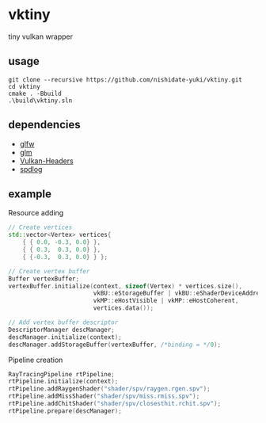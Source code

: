 # vktiny

tiny vulkan wrapper

## usage

```
git clone --recursive https://github.com/nishidate-yuki/vktiny.git
cd vktiny
cmake . -Bbuild
.\build\vktiny.sln
```

## dependencies

- [glfw](https://github.com/glfw/glfw.git)
- [glm](https://github.com/g-truc/glm.git)
- [Vulkan-Headers](https://github.com/KhronosGroup/Vulkan-Headers.git)
- [spdlog](https://github.com/gabime/spdlog.git)

## example

Resource adding

```cpp
// Create vertices
std::vector<Vertex> vertices{
    { { 0.0, -0.3, 0.0} },
    { { 0.3,  0.3, 0.0} },
    { {-0.3,  0.3, 0.0} } };

// Create vertex buffer
Buffer vertexBuffer;
vertexBuffer.initialize(context, sizeof(Vertex) * vertices.size(),
                        vkBU::eStorageBuffer | vkBU::eShaderDeviceAddress,
                        vkMP::eHostVisible | vkMP::eHostCoherent,
                        vertices.data());

// Add vertex buffer descriptor
DescriptorManager descManager;
descManager.initialize(context);
descManager.addStorageBuffer(vertexBuffer, /*binding = */0);
```

Pipeline creation

```cpp
RayTracingPipeline rtPipeline;
rtPipeline.initialize(context);
rtPipeline.addRaygenShader("shader/spv/raygen.rgen.spv");
rtPipeline.addMissShader("shader/spv/miss.rmiss.spv");
rtPipeline.addChitShader("shader/spv/closesthit.rchit.spv");
rtPipeline.prepare(descManager);
```
